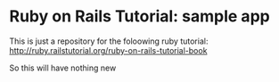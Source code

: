# Ruby on Rails Tutorial: sample app

This is just a repository for the foloowing ruby tutorial:
http://ruby.railstutorial.org/ruby-on-rails-tutorial-book

So this will have nothing new
